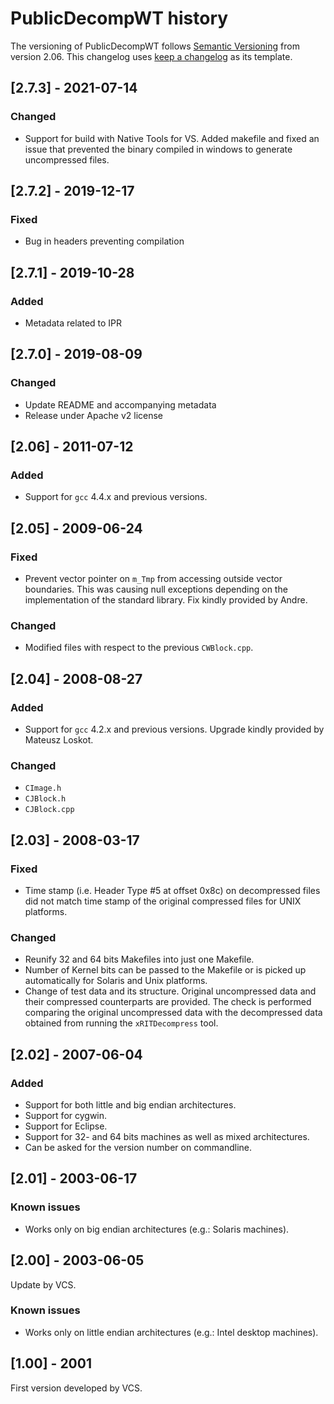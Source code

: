 # PublicDecompWT history
The versioning of PublicDecompWT follows [Semantic Versioning](https://semver.org/) from version 2.06.
This changelog uses [keep a changelog](https://keepachangelog.com/en/1.0.0/) as its template.

## [2.7.3] - 2021-07-14
### Changed
- Support for build with Native Tools for VS. Added makefile and fixed an issue that prevented
the binary compiled in windows to generate uncompressed files.

## [2.7.2] - 2019-12-17
### Fixed
- Bug in headers preventing compilation

## [2.7.1] - 2019-10-28
### Added
- Metadata related to IPR

## [2.7.0] - 2019-08-09
### Changed
- Update README and accompanying metadata
- Release under Apache v2 license

## [2.06] - 2011-07-12
### Added
- Support for `gcc` 4.4.x and previous versions.

## [2.05] - 2009-06-24
### Fixed
- Prevent vector pointer on `m_Tmp` from accessing outside vector boundaries.
This was causing null exceptions depending on the implementation of the standard library.
Fix kindly provided by Andre.

### Changed
- Modified files with respect to the previous `CWBlock.cpp`.

## [2.04] - 2008-08-27
### Added
- Support for `gcc` 4.2.x and previous versions. Upgrade kindly provided by Mateusz Loskot.

### Changed
- `CImage.h`
- `CJBlock.h`
- `CJBlock.cpp`

## [2.03] - 2008-03-17
### Fixed
- Time stamp (i.e. Header Type #5 at offset 0x8c) on decompressed files did not match time stamp of the original compressed files for UNIX platforms.

### Changed
- Reunify 32 and 64 bits Makefiles into just one Makefile.
- Number of Kernel bits can be passed to the Makefile or is picked up automatically for Solaris and Unix platforms.
- Change of test data and its structure.
Original uncompressed data and their compressed counterparts are provided.
The check is performed comparing the original uncompressed data with the decompressed data obtained from running the `xRITDecompress` tool.

## [2.02] - 2007-06-04
### Added
- Support for both little and big endian architectures.
- Support for cygwin.
- Support for Eclipse.
- Support for 32- and 64 bits machines as well as mixed architectures.
- Can be asked for the version number on commandline.

## [2.01] - 2003-06-17
### Known issues
- Works only on big endian architectures (e.g.: Solaris machines).

## [2.00] - 2003-06-05
Update by VCS.
### Known issues
- Works only on little endian architectures (e.g.: Intel desktop machines).

## [1.00] - 2001
First version developed by VCS.

